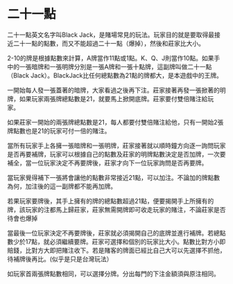 # 二十一點

二十一點英文名字叫Black Jack，是賭場常見的玩法。玩家目的就是要取得最接近二十一點的點數，而又不能超過二十一點（爆掉），然後和莊家比大小。

2-10的牌是根據點數來計算，A牌當作11點或1點。K、Q、J則當作10點。如果手中的一張暗牌和一張明牌分別是一張A牌和一張十點牌，這副牌叫做二十一點（Black Jack）。BlackJack比任何總點數為21點的牌都大，是本遊戲中的王牌。

一開始每人發一張蓋著的暗牌，大家看過之後再下注。莊家接著再發一張掀著的明牌，如果玩家兩張牌總點數是21，就要馬上掀開底牌。莊家要付雙倍賭注給玩家。

如果莊家一開始的兩張牌總點數是21，每人都要付雙倍賭注給他，只有一開始2張牌點數也是21的玩家可付一倍的賭注。

當所有玩家手上各擁一張暗牌和一張明牌，莊家接著就以順時鐘方向逐一詢問玩家是否再要補牌，玩家可以根據自己的點數及莊家的明牌點數決定是否加牌，一次要補全，當一位玩家決定不再要牌後，莊家才向下一位玩家詢問是否再要牌。

當玩家覺得補下一張將會讓他的點數非常接近21點，可以加注。不論加的牌點數為何，加注後的這一副牌都不能再加牌。

若果玩家要牌後，其手上擁有的牌的總點數超過21點，便要揭開手上所擁有的牌，該玩家的注都馬上歸莊家，莊家無需開牌即可收走玩家的賭注，不論莊家是否待會也爆掉

當最後一位玩家決定不再要牌後，莊家就必須揭開自己的底牌並進行補牌。若總點數少於17點，就必須繼續要牌。莊家可選擇和個別的玩家比大小。點數比對方小即賠錢，比對方大即把賭注收下。若是賭客的牌面已經比自己大可以先選擇不抓他，待補牌後再比。(似乎是只是台灣玩法）

如玩家首兩張牌點數相同，可以選擇分牌。分出每門的下注金額須與原注相同。